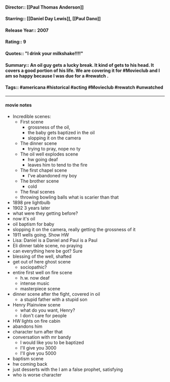 #### Director:: [[Paul Thomas Anderson]]
#### Starring:: [[Daniel Day Lewis]], [[Paul Dano]]
#### Release Year:: 2007
#### Rating:: 9
#### Quotes:: "I drink your milkshake!!!!"
#### Summary::  An oil guy gets a lucky break. It kind of gets to his head. It covers a good portion of his life. We are covering it for #Movieclub and I am so happy because I was due for a #rewatch .
#### Tags::  #americana #historical #acting #Movieclub #rewatch #unwatched 

---

#### movie notes 
- Incredible scenes:
	- First scene
		- grossness of the oil, 
		- the baby gets baptized in the oil
		- slopping it on the camera
	- The dinner scene
		- trying to pray, nope no ty
	- The oil well explodes scene
		- hw going deaf
		- leaves him to tend to the fire
	- The first chapel scene
		- I've abandoned my boy
	- The brother scene
		- cold
	- The final scenes
	- throwing bowling balls what is scarier than that
- 1898 pre lightbulb 
- 1902 3 years later 
- what were they getting before?
- now it's oil 
- oil baptism for baby 
- slopping it on the camera, really getting the grossness of it 
- 1911 wells going. Show HW 
- Lisa: Daniel is a Daniel and Paul is a Paul 
- Eli dinner table scene, no praying 
- can everything here be got? Sure
- blessing of the well, shafted
- get out of here ghost scene 
	- sociopathic?
- entire first well on fire scene 
	- h.w. now deaf 
	- intense music 
	- masterpiece scene 
- dinner scene after the fight, covered in oil 
	- a stupid father with a stupid son
- Henry Plainview scene 
	- what do you want, Henry? 
	- I don't care for people 
- HW lights on fire cabin 
- abandons him 
- character turn after that
- conversation with mr bandy
	- I would like you to be baptized 
	- I'll give you 3000
	- I'll give you 5000
- baptism scene 
- hw coming back 
- just desserts with the I am a false prophet, satisfying
- who is worse character
